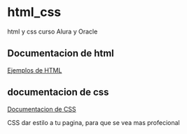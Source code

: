 # html_css

html y css curso Alura y Oracle

<!-- insertar una liga en Readme.md -->

## Documentacion de html

<a href="https://www.w3schools.com/" target="_blank">Ejemplos de HTML</a>

<!-- documentacion de CSS -->

## documentacion de css

<a href="" target="_blank">Documentacion de CSS</a>

<p> CSS dar estilo a tu pagina, para que se vea mas profecional</p>
